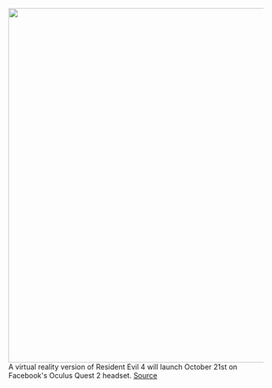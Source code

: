 <img src='https://cdn.vox-cdn.com/thumbor/10BT6cRvUIszbBHrjgZfQ8qOE6w=/0x0:1920x1080/1200x800/filters:focal(810x150:1116x456)/cdn.vox-cdn.com/uploads/chorus_image/image/69913874/RE4_Key_Art_3840x2160.0.jpg' width='700px' /><br/>
A virtual reality version of Resident Evil 4 will launch October 21st on Facebook's Oculus Quest 2 headset.
<a href='https://www.theverge.com/2021/9/27/22692268/resident-evil-4-vr-capcom-oculus-quest-2-release-date'> Source <a/>